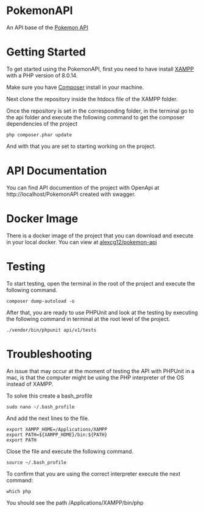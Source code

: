 # PokemonAPI
An API base of the [Pokemon API](https://pokeapi.co/)

# Getting Started

To get started using the PokemonAPI, first you need to have install [XAMPP](https://www.apachefriends.org/es/download.html) with a PHP version of 8.0.14.

Make sure you have [Composer](https://getcomposer.org/download/) install in your machine.

Next clone the repository inside the htdocs file of the XAMPP folder.

Once the repository is set in the corresponding folder, in the terminal go to the api folder and execute the following command to get the composer dependencies of the project

```
php composer.phar update
```

And with that you are set to starting working on the project.

# API Documentation

You can find API documention of the project with OpenApi at http://localhost/PokemonAPI created with swagger.

# Docker Image

There is a docker image of the project that you can download and execute in your local docker. You can view at [alexcg12/pokemon-api](https://hub.docker.com/r/alexcg12/pokemon-api)

# Testing

To start testing, open the terminal in the root of the project and execute the following command.

```
composer dump-autoload -o 
```

After that, you are ready to use PHPUnit and look at the testing by executing the following command in terminal at the root level of the project.

```
./vendor/bin/phpunit api/v1/tests 
```

# Troubleshooting

An issue that may occur at the moment of testing the API with PHPUnit in a mac, is that the computer might be using the PHP interpreter of the OS instead of XAMPP.

To solve this create a bash_profile

```
sudo nano ~/.bash_profile

```

And add the next lines to the file.

```
export XAMPP_HOME=/Applications/XAMPP
export PATH=${XAMPP_HOME}/bin:${PATH}
export PATH
```

Close the file and execute the following command.

```
source ~/.bash_profile
```

To confirm that you are using the correct interpreter execute the next command:

```
which php
```

You should see the path /Applications/XAMPP/bin/php
